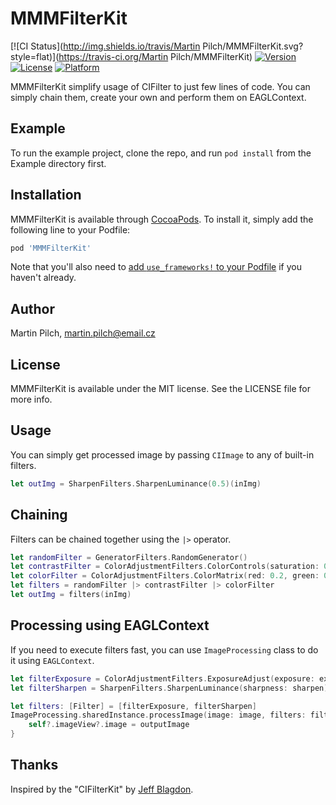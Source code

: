 # MMMFilterKit

[![CI Status](http://img.shields.io/travis/Martin Pilch/MMMFilterKit.svg?style=flat)](https://travis-ci.org/Martin Pilch/MMMFilterKit)
[![Version](https://img.shields.io/cocoapods/v/MMMFilterKit.svg?style=flat)](http://cocoapods.org/pods/MMMFilterKit)
[![License](https://img.shields.io/cocoapods/l/MMMFilterKit.svg?style=flat)](http://cocoapods.org/pods/MMMFilterKit)
[![Platform](https://img.shields.io/cocoapods/p/MMMFilterKit.svg?style=flat)](http://cocoapods.org/pods/MMMFilterKit)

MMMFilterKit simplify usage of CIFilter to just few lines of code. You can simply chain them, create your own and perform them on EAGLContext.

## Example

To run the example project, clone the repo, and run `pod install` from the Example directory first.

## Installation

MMMFilterKit is available through [CocoaPods](http://cocoapods.org). To install
it, simply add the following line to your Podfile:

```ruby
pod 'MMMFilterKit'
```

Note that you'll also need to [add `use_frameworks!` to your Podfile](http://blog.cocoapods.org/CocoaPods-0.36/) if you haven't already.

## Author

Martin Pilch, martin.pilch@email.cz

## License

MMMFilterKit is available under the MIT license. See the LICENSE file for more info.



## Usage

You can simply get processed image by passing `CIImage` to any of built-in filters.

```swift
let outImg = SharpenFilters.SharpenLuminance(0.5)(inImg)
```

## Chaining

Filters can be chained together using the `|>` operator.

```swift
let randomFilter = GeneratorFilters.RandomGenerator()
let contrastFilter = ColorAdjustmentFilters.ColorControls(saturation: 0, brightness: 0, contrast: 1)
let colorFilter = ColorAdjustmentFilters.ColorMatrix(red: 0.2, green: 0.2, blue: 0.2, alpha: 0.5)
let filters = randomFilter |> contrastFilter |> colorFilter
let outImg = filters(inImg)
```

## Processing using EAGLContext

If you need to execute filters fast, you can use `ImageProcessing` class to do it using `EAGLContext`.

```swift
let filterExposure = ColorAdjustmentFilters.ExposureAdjust(exposure: exposure)
let filterSharpen = SharpenFilters.SharpenLuminance(sharpness: sharpen)

let filters: [Filter] = [filterExposure, filterSharpen]
ImageProcessing.sharedInstance.processImage(image: image, filters: filters) { [weak self] (outputImage) in
    self?.imageView?.image = outputImage
}
```

## Thanks

Inspired by the "CIFilterKit" by [Jeff Blagdon](https://github.com/jefflovejapan).

